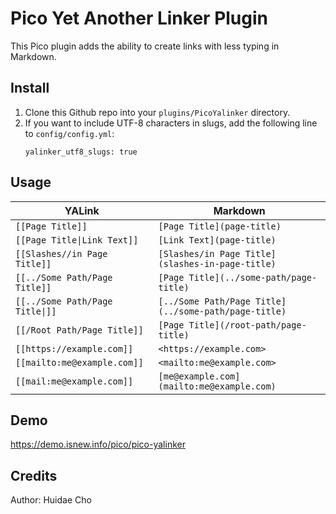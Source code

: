 Pico Yet Another Linker Plugin
==============================

This Pico plugin adds the ability to create links with less typing in Markdown.

Install
-------

1. Clone this Github repo into your `plugins/PicoYalinker` directory.
2. If you want to include UTF-8 characters in slugs, add the following line to `config/config.yml`:
   ```
   yalinker_utf8_slugs: true
   ```

Usage
-----

| YALink | Markdown |
| ------ | -------- |
| `[[Page Title]]` | `[Page Title](page-title)` |
| `[[Page Title\|Link Text]]` | `[Link Text](page-title)` |
| `[[Slashes//in Page Title]]` | `[Slashes/in Page Title](slashes-in-page-title)` |
| `[[../Some Path/Page Title]]` | `[Page Title](../some-path/page-title)` |
| `[[../Some Path/Page Title\|]]` | `[../Some Path/Page Title](../some-path/page-title)` |
| `[[/Root Path/Page Title]]` | `[Page Title](/root-path/page-title)` |
| `[[https://example.com]]` | `<https://example.com>` |
| `[[mailto:me@example.com]]` | `<mailto:me@example.com>` |
| `[[mail:me@example.com]]` | `[me@example.com](mailto:me@example.com)` |

Demo
----

https://demo.isnew.info/pico/pico-yalinker

Credits
-------

Author: Huidae Cho
